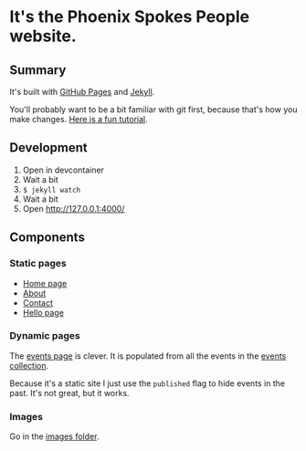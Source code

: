# It's the Phoenix Spokes People website.

## Summary

It's built with [GitHub Pages](https://pages.github.com/) and [Jekyll](https://jekyllrb.com/).

You'll probably want to be a bit familiar with git first, because that's how you make changes. [Here is a fun tutorial](https://try.github.io/levels/1/challenges/1).


## Development

1. Open in devcontainer
1. Wait a bit
1. `$ jekyll watch`
1. Wait a bit
1. Open http://127.0.0.1:4000/

## Components

### Static pages

* [Home page](https://github.com/phoenixspokespeople/phoenixspokespeople.github.io/blob/master/index.md)
* [About](https://github.com/phoenixspokespeople/phoenixspokespeople.github.io/blob/master/about.md)
* [Contact](https://github.com/phoenixspokespeople/phoenixspokespeople.github.io/blob/master/contact.md)
* [Hello page](https://github.com/phoenixspokespeople/phoenixspokespeople.github.io/blob/master/hello.md)

### Dynamic pages

The [events page](https://github.com/phoenixspokespeople/phoenixspokespeople.github.io/blob/master/events/index.html) is clever.
It is populated from all the events in the [events collection](https://github.com/phoenixspokespeople/phoenixspokespeople.github.io/tree/master/_events).

Because it's a static site I just use the `published` flag to hide events in the past. It's not great, but it works.

### Images

Go in the [images folder](https://github.com/phoenixspokespeople/phoenixspokespeople.github.io/tree/master/images).
